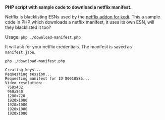 **PHP script with sample code to download a netflix manifest.**

Netflix is blacklisting ESNs used by the [netflix addon for kodi](https://github.com/CastagnaIT/plugin.video.netflix). This a sample code in PHP which downloads a netflix manifest, it uses its own ESN, will they blacklisted it too?

Usage: `php ./download-manifest.php`

It will ask for your netflix credentials. The manifest is saved as `manifest.json`.

```
php ./download-manifest.php 

Creating keys...
Requesting session...
Requesting manifest for ID 80018585...
Video resolution:
 768x432
 960x540
 1280x720
 1920x1080
 1920x1080
 1920x1080
 1920x1080
 ```
